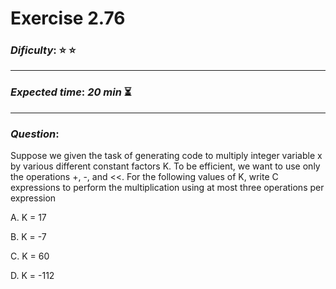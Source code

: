 Exercise 2.76
==============

### ***Dificulty***: :star: :star:

---

### ***Expected time***: ***20 min*** :hourglass_flowing_sand:

---

### ***Question***:

Suppose we given the task of generating code to multiply integer variable x by various different
constant factors K. To be efficient, we want to use only the operations +, -, and <<. For the
following values of K, write C expressions to perform the multiplication using at most three
operations per expression


A. K = 17


B. K = -7


C. K = 60


D. K = -112